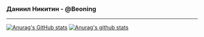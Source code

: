 ### Даниил Никитин - @Beoning
---
[![Anurag's GitHub stats](https://github-readme-stats.vercel.app/api?username=Beoning)](https://github.com/anuraghazra/github-readme-stats) [![Anurag's github stats](https://github-readme-stats.vercel.app/api?username=Beoning)](https://github.com/anuraghazra/github-readme-stats)
